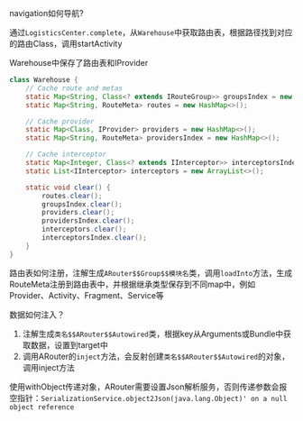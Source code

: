 navigation如何导航?

通过`LogisticsCenter.complete`，从`Warehouse`中获取路由表，根据路径找到对应的路由Class，调用startActivity

Warehouse中保存了路由表和IProvider

```java
class Warehouse {
    // Cache route and metas
    static Map<String, Class<? extends IRouteGroup>> groupsIndex = new HashMap<>();
    static Map<String, RouteMeta> routes = new HashMap<>();

    // Cache provider
    static Map<Class, IProvider> providers = new HashMap<>();
    static Map<String, RouteMeta> providersIndex = new HashMap<>();

    // Cache interceptor
    static Map<Integer, Class<? extends IInterceptor>> interceptorsIndex = new UniqueKeyTreeMap<>("More than one interceptors use same priority [%s]");
    static List<IInterceptor> interceptors = new ArrayList<>();

    static void clear() {
        routes.clear();
        groupsIndex.clear();
        providers.clear();
        providersIndex.clear();
        interceptors.clear();
        interceptorsIndex.clear();
    }
}
```

路由表如何注册，注解生成`ARouter$$Group$$模块名`类，调用`loadInto`方法，生成RouteMeta注册到路由表中，并根据继承类型保存到不同map中，例如Provider、Activity、Fragment、Service等

数据如何注入？

1. 注解生成`类名$$ARouter$$Autowired`类，根据key从Arguments或Bundle中获取数据，设置到target中
2. 调用ARouter的`inject`方法，会反射创建`类名$$ARouter$$Autowired`的对象，调用inject方法



使用withObject传递对象，ARouter需要设置Json解析服务，否则传递参数会报空指针：`SerializationService.object2Json(java.lang.Object)' on a null object reference`
